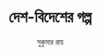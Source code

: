 ---
title: দেশ-বিদেশের গল্প
layout: toc
author: সুকুমার রায়
sidebar-image: ../assets/desh-bidesh.jpg
collectionName: desh-bidesher-golpo
---